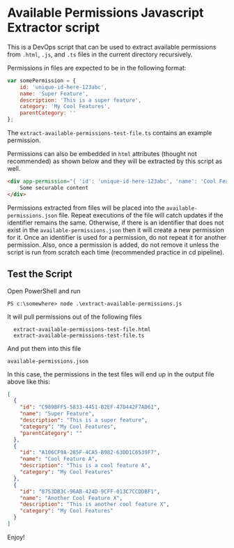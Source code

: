 # Available Permissions Javascript Extractor script

This is a DevOps script that can be used to extract available permissions from `.html`, `.js`, and `.ts` files 
in the current directory recursively.

Permissions in files are expected to be in the following format:

```javascript
var somePermission = {
    id: 'unique-id-here-123abc',
    name: 'Super Feature',
    description: 'This is a super feature',
    category: 'My Cool Features',
    parentCategory: ''
};
```

The `extract-available-permissions-test-file.ts` contains an example permission. 

Permissions can also be embedded in `html` attributes (thought not recommended) as shown below and they will be 
extracted by this script as well. 

```html
<div app-permission="{ 'id': 'unique-id-here-123abc', 'name': 'Cool Feature A', 'description': 'This is a cool feature A', 'category': 'My Cool Features' }">
    Some securable content
</div>
```

Permissions extracted from files will be placed into the `available-permissions.json` file. Repeat executions 
of the file will catch updates if the identifier remains the same. Otherwise, if there is an identifier that 
does not exist in the `available-permissions.json` then it will create a new permission for it. Once an identifier
is used for a permission, do not repeat it for another permission. Also, once a permission is added, do not 
remove it unless the script is run from scratch each time (recommended practice in cd pipeline).

## Test the Script 

Open PowerShell and run

  `PS c:\somewhere> node .\extract-available-permissions.js`

It will pull permissions out of the following files

```
  extract-available-permissions-test-file.html
  extract-available-permissions-test-file.ts
```

And put them into this file

  `available-permissions.json`

In this case, the permissions in the test files will end up in the output file above like this:

```json
[
  {
    "id": "C989BFF5-5833-4451-B2EF-47D442F7AD61",
    "name": "Super Feature",
    "description": "This is a super feature",
    "category": "My Cool Features",
    "parentCategory": ""
  },
  {
    "id": "A106CF9A-285F-4CA5-B982-63DD1C6539F7",
    "name": "Cool Feature A",
    "description": "This is a cool feature A",
    "category": "My Cool Features"
  },
  {
    "id": "8753DB3C-96AB-424D-9CFF-013C7CCDDBF1",
    "name": "Another Cool Feature X",
    "description": "This is another cool feature X",
    "category": "My Cool Features"
  }
]
```

Enjoy!
